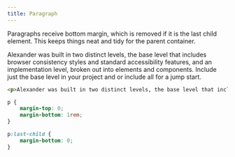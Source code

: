 ```yaml
---
title: Paragraph
---
```


Paragraphs receive bottom margin, which is removed if it is the last child element. This keeps things neat and tidy for the parent container.

<div class="stage">
    <p>Alexander was built in two distinct levels, the base level that includes browser consistency styles and standard accessibility features, and an implementation level, broken out into elements and components. Include just the base level in your project and or include all for a jump start.</p>
</div>

```html
<p>Alexander was built in two distinct levels, the base level that includes browser consistency styles and standard accessibility features, and an implementation level, broken out into elements and components. Include just the base level in your project and or include all for a jump start.</p>
```

```css
p {
    margin-top: 0;
    margin-bottom: 1rem;
}

p:last-child {
    margin-bottom: 0;
}
```